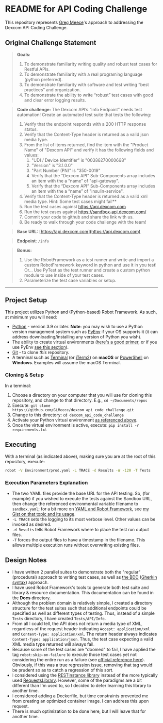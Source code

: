# README for API Coding Challenge

This repository represents [Greg Meece](mailto:glmeece@gmail.com)'s approach to addressing the Dexcom API Coding Challenge. 

## Original Challenge Statement

> **Goals:**
> 1. To demonstrate familiarity writing quality and robust test cases for Restful APIs.
> 2. To demonstrate familiarity with a real programing language (python preferred).
> 3. To demonstrate familiarity with software and test writing “best practices” and organization.
> 4. To demonstrate the ability to write “robust” test cases with good and clear error logging results.

> **Code challenge:**
> The Dexcom API’s “Info Endpoint” needs test automation! Create an automated test suite that tests the following:
> 1. Verify that the endpoint responds with a 200 HTTP response status.
> 2. Verify that the Content-Type header is returned as a valid json media type.
> 3. From the list of items returned, find the item with the "Product Name" of "Dexcom API" and verify it has the following fields and values:
>    1. "UDI / Device Identifier" is "00386270000668"
>    2. ”Version" is "3.1.0.0"
>    3. "Part Number (PN)" is "350-0019"
>    4. Verify that the “Dexcom API” Sub-Components array includes an item with the a “name” of "api-gateway".
>    5. Verify that the “Dexcom API” Sub-Components array includes an item with the a “name” of "insulin-service".
> 4. Verify that the Content-Type header is returned as a valid xml media type.
>     Hint: Some test cases might fail**
> 5. Run the test cases against https://api.dexcom.com
> 6. Run the test cases against https://sandbox-api.dexcom.com/
> 7. Commit your code to github and share the link with us.
> 8. Be ready to walk through your code challenge with the team!

> **Base URL:** [https://api.dexcom.com](https://api.dexcom.com)

> **Endpoint**: `/info`

> **Bonus:**
> 1. Use the RobotFramework as a test runner and write and import a custom RobotFramework keyword in python and use it in you test!
>    Or…
>    Use PyTest as the test runner and create a custom python module to use inside of your test cases.
> 2. Parameterize the test case variables or setup.

---

## Project Setup

This project utilizes Python and (Python-based) Robot Framework. As such, at minimum you will need:

- [Python](https://www.python.org/downloads/) - version 3.9 or later. **Note**: you may wish to use a Python version management system such as [PyEnv](https://github.com/pyenv/pyenv#simple-python-version-management-pyenv) if your OS supports it (it can address downloading/installing any version of Python you wish).
- The ability to create virtual environments ([here's a good primer](https://realpython.com/python-virtual-environments-a-primer/), or if you use PyEnv [see this section](https://realpython.com/intro-to-pyenv/#virtual-environments-and-pyenv)).
- [Git](https://git-scm.com/downloads) - to clone _this_ repository.
- A terminal such as [Terminal](https://support.apple.com/guide/terminal/welcome/mac) (or [iTerm2](https://iterm2.com/)) on **macOS** or [PowerShell](https://learn.microsoft.com/en-us/powershell/) on **Windows**. Examples will assume the macOS Terminal.

### Cloning & Setup

In a terminal:

1. Choose a directory on your computer that you will use for cloning this repository, and change to that directory. E.g., `cd ~/Documents/repos`
2. Execute: `git clone https://github.com/GLMeece/dexcom_api_code_challenge.git`
3. Change to this directory: `cd dexcom_api_code_challenge`
3. Activate your Python virtual environment [as referenced above](#project-setup).
4. Once the virtual environment is active, execute: `pip install -r requirements.txt`

## Executing

With a terminal (as indicated above), making sure you are at the root of this repository, execute: 

```bash
robot -V Environment/prod.yaml -L TRACE -d Results -W -120 -T Tests
```

### Execution Parameters Explanation

  - The two YAML files provide the base URL for the API testing. So, (for example) if you wished to execute the tests against the Sandbox URL, then change the referenced environmental variable filename to `sandbox.yaml`; for a bit more on [YAML and Robot Framework](https://robotframework.org/robotframework/latest/RobotFrameworkUserGuide.html#variable-file-as-yaml), see [my Gist on that topic and its usage](https://gist.github.com/GLMeece/79954b3ea2f8efa5f3ed5c2bd6a267b8).
  - `-L TRACE` sets the logging to its most verbose level. Other values can be invoked as desired.
  - `-d Results` tells Robot Framework where to place the test run output files.
  - `-T` forces the output files to have a timestamp in the filename. This allows multiple execution runs without overwriting existing files.

## Design Notes

- I have written 2 parallel suites to demonstrate both the "regular" (procedural) approach to writing test cases, as well as [the BDD](https://robotframework.org/robotframework/latest/RobotFrameworkUserGuide.html#behavior-driven-style) ([Gherkin syntax](https://docs.behat.org/en/v2.5/guides/1.gherkin.html#gherkin-syntax)) approach.
- I have used Robot Framework's tools to generate both test suite and library & resource documentation. This documentation can be found in the **Docs** directory.
- Although the problem domain is relatively simple, I created a directory structure for the test suites such that additional endpoints could be specified as well as different types of testing. Thus, instead of a simple `Tests` directory, I have created `Tests/API/Info`.
- From all I could tell, the API does not return a media type of XML, regardless of the request header indicating `Accept: application/xml` and `Content-Type: application/xml`. The return header always indicates `Content-Type: application/json`. Thus, the test case expecting a valid XML media type returned will always fail.
- Because some of the test cases are "doomed" to fail, I have applied the tag `robot:skip-on-failure` to execute those test cases yet not considering the entire run as a failure (see [official reference here](https://robotframework.org/robotframework/latest/RobotFrameworkUserGuide.html#automatically-skipping-failed-tests)). Obviously, if this was a true regression issue, removing that tag would be prudent so as to catch a regression of this sort.
- I considered using the [RESTinstance library](https://pypi.org/project/RESTinstance/) instead of the more typically used [RequestsLibrary](https://github.com/MarketSquare/robotframework-requests#readme). However, some of the paradigms are a bit different than I'm used to, so I decided to defer learning this library to another time.
- I considered adding a Dockerfile, but time constraints prevented me from creating an optimized container image. I can address this upon request.
- There is much optimization to be done here, but I will leave that for another time.
